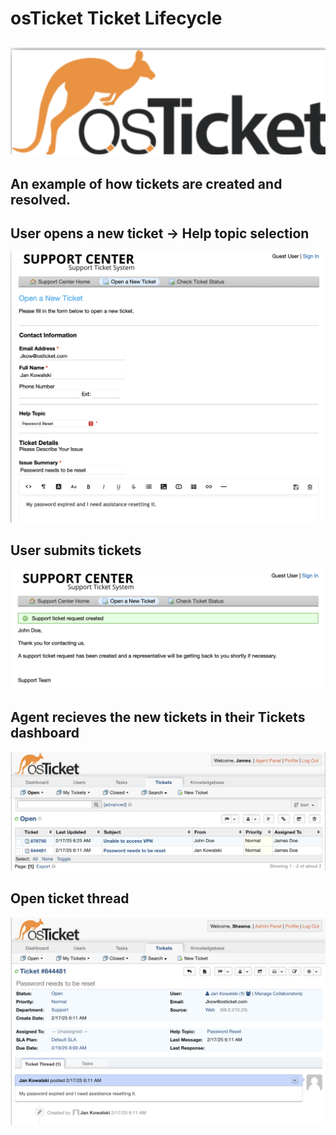 # osTicket Ticket Lifecycle
![alt text](images/logo%20copy.png)
---
An example of how tickets are created and resolved.
---

## User opens a new ticket -> Help topic selection  
![Opens new ticket](images/TICKETLIFECYCLE7.png)


## User submits tickets
![alt text](images/TICKETLIFECYCLE9.png)

## Agent recieves the new tickets in their __Tickets__ dashboard
![alt text](images/TICKETLIFECYCLE4.png)

## Open ticket thread
![alt text](images/TICKETLIFECYCLE8.png)

##






